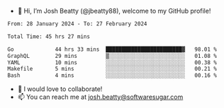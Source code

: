 - 👋 Hi, I’m Josh Beatty (@jbeatty88), welcome to my GitHub profile!

<!--START_SECTION:waka-->

```txt
From: 28 January 2024 - To: 27 February 2024

Total Time: 45 hrs 27 mins

Go             44 hrs 33 mins  ████████████████████████▓   98.01 %
GraphQL        29 mins         ▒░░░░░░░░░░░░░░░░░░░░░░░░   01.08 %
YAML           10 mins         ░░░░░░░░░░░░░░░░░░░░░░░░░   00.38 %
Makefile       5 mins          ░░░░░░░░░░░░░░░░░░░░░░░░░   00.21 %
Bash           4 mins          ░░░░░░░░░░░░░░░░░░░░░░░░░   00.16 %
```

<!--END_SECTION:waka-->

- 💞️ I would love to collaborate!
- 📫 You can reach me at josh.beatty@softwaresugar.com

<!---
jbeatty88/jbeatty88 is a ✨ special ✨ repository because its `README.md` (this file) appears on your GitHub profile.
You can click the Preview link to take a look at your changes.
--->
